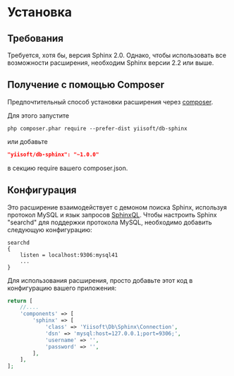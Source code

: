 Установка
============

## Требования

Требуется, хотя бы, версия Sphinx 2.0. Однако, чтобы использовать все возможности расширения, необходим Sphinx версии 2.2 или выше.

## Получение с помощью Composer

Предпочтительный способ установки расширения через [composer](https://getcomposer.org/download/).

Для этого запустите

```
php composer.phar require --prefer-dist yiisoft/db-sphinx
```

или добавьте

```json
"yiisoft/db-sphinx": "~1.0.0"
```

в секцию require вашего composer.json.

## Конфигурация

Это расширение взаимодействует с демоном поиска Sphinx, используя протокол MySQL и язык запросов [SphinxQL](https://sphinxsearch.com/docs/current.html#sphinxql).
Чтобы настроить Sphinx "searchd" для поддержки протокола MySQL, необходимо добавить следующую конфигурацию:

```
searchd
{
    listen = localhost:9306:mysql41
    ...
}
```

Для использования расширения, просто добавьте этот код в конфигурацию вашего приложения:

```php
return [
    //....
    'components' => [
        'sphinx' => [
            'class' => 'Yiisoft\Db\Sphinx\Connection',
            'dsn' => 'mysql:host=127.0.0.1;port=9306;',
            'username' => '',
            'password' => '',
        ],
    ],
];
```
